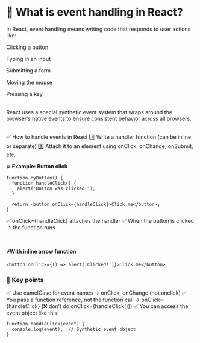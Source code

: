 # 🌟 What is event handling in React?
In React, event handling means writing code that responds to user actions like:

Clicking a button

Typing in an input

Submitting a form

Moving the mouse

Pressing a key

<br />
React uses a special synthetic event system that wraps around the browser’s native events to ensure consistent behavior across all browsers.

<br /> 
<br />

✅ How to handle events in React
1️⃣ Write a handler function (can be inline or separate)
2️⃣ Attach it to an element using onClick, onChange, onSubmit, etc.

**💥 Example: Button click**
```
function MyButton() {
  function handleClick() {
    alert('Button was clicked!');
  }

  return <button onClick={handleClick}>Click me</button>;
}
```

✅ onClick={handleClick} attaches the handler
✅ When the button is clicked → the function runs

<br />

**⚡With inline arrow function**
```
<button onClick={() => alert('Clicked!')}>Click me</button>
```
### 🔑 Key points
✅ Use camelCase for event names → onClick, onChange (not onclick)
✅ You pass a function reference, not the function call → onClick={handleClick} (❌ don’t do onClick={handleClick()})
✅ You can access the event object like this:
```
function handleClick(event) {
  console.log(event);  // Synthetic event object
}
```
